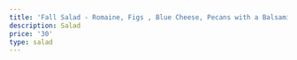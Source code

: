 ```yaml
---
title: 'Fall Salad - Romaine, Figs , Blue Cheese, Pecans with a Balsamic Vinaigrette '
description: Salad
price: '30'
type: salad
---
```


